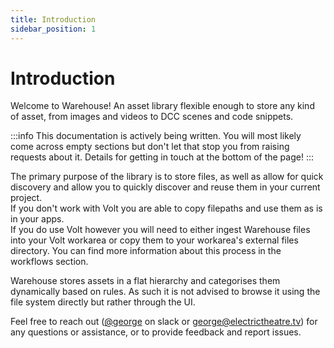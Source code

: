 ```yaml
---
title: Introduction
sidebar_position: 1
---
```


# Introduction
Welcome to Warehouse! An asset library flexible enough to store any kind of asset, from images and videos to DCC scenes and code snippets.

:::info
This documentation is actively being written. You will most likely come across empty sections but don't let that stop you from raising requests about it. Details for getting in touch at the bottom of the page!
:::

The primary purpose of the library is to store files, as well as allow for quick discovery and allow you to quickly discover and reuse them in your current project.<br/>
If you don't work with Volt you are able to copy filepaths and use them as is in your apps.<br/>
If you do use Volt however you will need to either ingest Warehouse files into your Volt workarea or copy them to your workarea's external files directory. You can find more information about this process in the workflows section.

Warehouse stores assets in a flat hierarchy and categorises them dynamically based on rules. As such it is not advised to browse it using the file system directly but rather through the UI.

Feel free to reach out ([@george](https://etcvfx.slack.com/archives/D01MYHT6RP0) on slack or george@electrictheatre.tv) for any questions or assistance, or to provide feedback and report issues.
